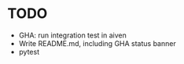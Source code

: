 TODO
====

* GHA: run integration test in aiven
* Write README.md, including GHA status banner
* pytest